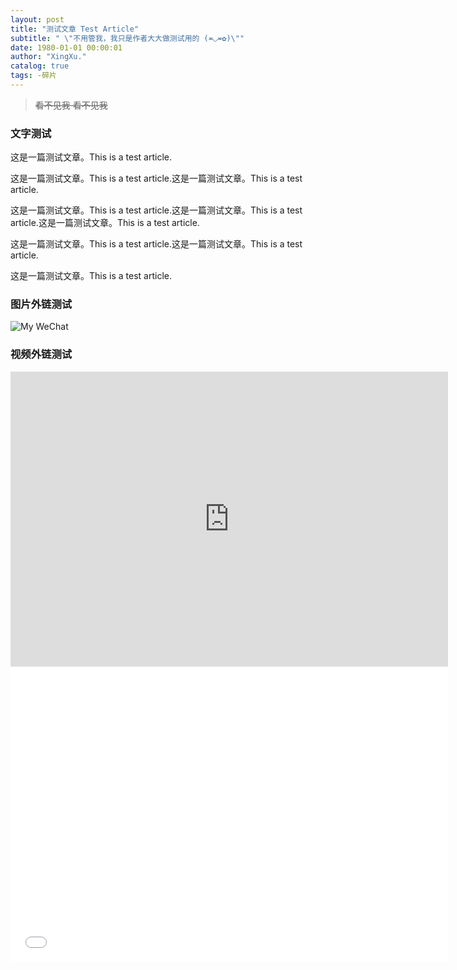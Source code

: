 ```yaml
---
layout: post
title: "测试文章 Test Article"
subtitle: " \"不用管我，我只是作者大大做测试用的 (≖◡≖✿)\""
date: 1980-01-01 00:00:01
author: "XingXu."
catalog: true
tags: -碎片
---
```


>~~看不见我 看不见我~~


### 文字测试

这是一篇测试文章。This is a test article.

这是一篇测试文章。This is a test article.这是一篇测试文章。This is a test article.

这是一篇测试文章。This is a test article.这是一篇测试文章。This is a test article.这是一篇测试文章。This is a test article.

这是一篇测试文章。This is a test article.这是一篇测试文章。This is a test article.

这是一篇测试文章。This is a test article.


### 图片外链测试

![My WeChat](https://media.star-promise.top/img/241203/WeChat.png)

### 视频外链测试

<iframe src="https://media.star-promise.top/video/%E7%A4%BA%E4%BE%8B%E8%A7%86%E9%A2%91.mp4" scrolling="no" border="0" frameborder="no" framespacing="0" allowfullscreen="true" width="700px" height="472px"> </iframe>

<iframe src="//player.bilibili.com/player.html?isOutside=true&aid=113593412557850&bvid=BV1ucimYLEsB&cid=27173912710&p=1&autoplay=0" scrolling="no" border="0" frameborder="no" framespacing="0" allowfullscreen="true" width="700px" height="472px"> </iframe>

